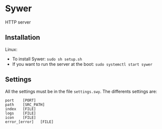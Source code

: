 # Sywer
HTTP server

## Installation
Linux:
- To install Sywer: `sudo sh setup.sh`
- If you want to run the server at the boot: `sudo systemctl start sywer`

## Settings
All the settings must be in the file `settings.swy`.
The differents settings are:
```
port	[PORT]
path	[SRC_PATH]
index	[FILE]
logs	[FILE]
icon	[FILE]
error_[error]	[FILE]
```
